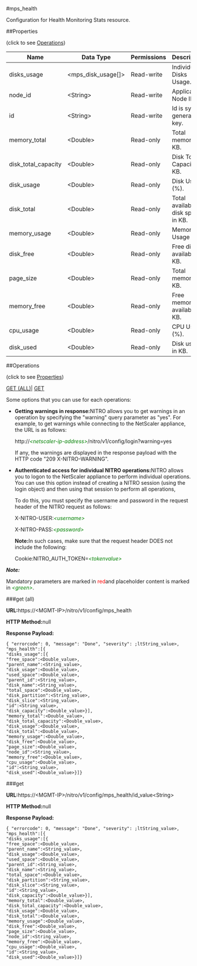 #mps_health

Configuration for Health Monitoring Stats resource.


##Properties 
<span>(click to see [Operations](#opera))</span>


<table><thead><tr><th>Name</th><th>Data Type</th><th>Permissions</th><th>Description</th></tr></thead><tbody><tr><td>disks_usage</td><td>&lt;mps_disk_usage[]></td><td>Read-write</td><td>Individual Disks Usage.</td></tr><tr><td>node_id</td><td>&lt;String></td><td>Read-write</td><td>Application Node ID.</td></tr><tr><td>id</td><td>&lt;String></td><td>Read-write</td><td>Id is system generated key.</td></tr><tr><td>memory_total</td><td>&lt;Double></td><td>Read-only</td><td>Total memory in KB.</td></tr><tr><td>disk_total_capacity</td><td>&lt;Double></td><td>Read-only</td><td>Disk Total Capacity in KB.</td></tr><tr><td>disk_usage</td><td>&lt;Double></td><td>Read-only</td><td>Disk Usage (%).</td></tr><tr><td>disk_total</td><td>&lt;Double></td><td>Read-only</td><td>Total available disk space in KB.</td></tr><tr><td>memory_usage</td><td>&lt;Double></td><td>Read-only</td><td>Memory Usage (%).</td></tr><tr><td>disk_free</td><td>&lt;Double></td><td>Read-only</td><td>Free disk available in KB.</td></tr><tr><td>page_size</td><td>&lt;Double></td><td>Read-only</td><td>Total memory in KB.</td></tr><tr><td>memory_free</td><td>&lt;Double></td><td>Read-only</td><td>Free memory available in KB.</td></tr><tr><td>cpu_usage</td><td>&lt;Double></td><td>Read-only</td><td>CPU Usage (%).</td></tr><tr><td>disk_used</td><td>&lt;Double></td><td>Read-only</td><td>Disk used in KB.</td></tr></tbody></table>
##Operations 
<span>(click to see [Properties](#prope))</span>


[GET (ALL)](#get-)| [GET]()


Some options that you can use for each operations:
<ul><li><p><b>Getting warnings in response:</b>NITRO allows you to get warnings in an operation by specifying the "warning" query parameter as "yes". For example, to get warnings while connecting to the NetScaler appliance, the URL is as follows:</p><p>http://<span style="color:green;font-style:italic;">&lt;netscaler-ip-address&gt;</span>/nitro/v1/config/login?warning=yes</p><p>If any, the warnings are displayed in the response payload with the HTTP code "209 X-NITRO-WARNING".</p></li><li><p><b>Authenticated access for individual NITRO operations:</b>NITRO allows you to logon to the NetScaler appliance to perform individual operations. You can use this option instead of creating a NITRO session (using the login object) and then using that session to perform all operations,</p><p>To do this, you must specify the username and password in the request header of the NITRO request as follows:</p><p>X-NITRO-USER:<span style="color:green;font-style:italic;">&lt;username&gt;</span></p><p>X-NITRO-PASS:<span style="color:green;font-style:italic;">&lt;password&gt;</span></p><p><b>Note:</b>In such cases, make sure that the request header DOES not include the following:</p><p>Cookie:NITRO_AUTH_TOKEN=<span style="color:green;font-style:italic;">&lt;tokenvalue&gt;</span></p></li></ul>



***Note:*** 
Mandatory parameters are marked in <span style="color:#FF0000;">red</span>and placeholder content is marked in <span style="color:green;font-style:italic">&lt;green&gt;</span>.

###get (all)



<b>URL:</b>https://&lt;MGMT-IP&gt;/nitro/v1/config/mps_health
<b>HTTP Method:</b>null
<b>Response Payload: </b>```{ "errorcode": 0, "message": "Done", "severity": ;ltString_value>, "mps_health":[{"disks_usage":[{"free_space":<Double_value>,"parent_name":<String_value>,"disk_usage":<Double_value>,"used_space":<Double_value>,"parent_id":<String_value>,"disk_name":<String_value>,"total_space":<Double_value>,"disk_partition":<String_value>,"disk_slice":<String_value>,"id":<String_value>,"disk_capacity":<Double_value>}],"memory_total":<Double_value>,"disk_total_capacity":<Double_value>,"disk_usage":<Double_value>,"disk_total":<Double_value>,"memory_usage":<Double_value>,"disk_free":<Double_value>,"page_size":<Double_value>,"node_id":<String_value>,"memory_free":<Double_value>,"cpu_usage":<Double_value>,"id":<String_value>,"disk_used":<Double_value>}]}```



###get



<b>URL:</b>https://&lt;MGMT-IP&gt;/nitro/v1/config/mps_health/id_value&lt;String&gt;
<b>HTTP Method:</b>null
<b>Response Payload: </b>```{ "errorcode": 0, "message": "Done", "severity": ;ltString_value>, "mps_health":[{"disks_usage":[{"free_space":<Double_value>,"parent_name":<String_value>,"disk_usage":<Double_value>,"used_space":<Double_value>,"parent_id":<String_value>,"disk_name":<String_value>,"total_space":<Double_value>,"disk_partition":<String_value>,"disk_slice":<String_value>,"id":<String_value>,"disk_capacity":<Double_value>}],"memory_total":<Double_value>,"disk_total_capacity":<Double_value>,"disk_usage":<Double_value>,"disk_total":<Double_value>,"memory_usage":<Double_value>,"disk_free":<Double_value>,"page_size":<Double_value>,"node_id":<String_value>,"memory_free":<Double_value>,"cpu_usage":<Double_value>,"id":<String_value>,"disk_used":<Double_value>}]}```




